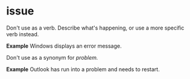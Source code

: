 # issue

Don't use as a verb. Describe what's happening, or use a more specific verb instead.

**Example** Windows displays an error message. 

Don't use as a synonym for *problem.*

**Example** Outlook has run into a problem and needs to restart. 
